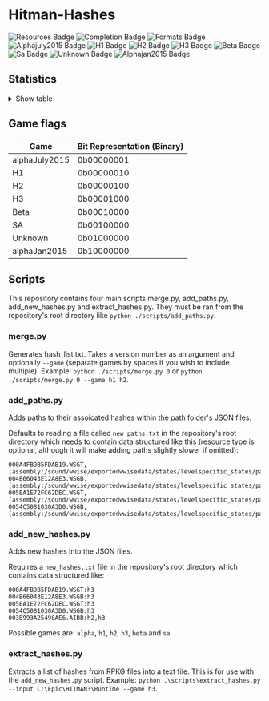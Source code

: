 # Hitman-Hashes
<!-- BADGES_START -->
![Resources Badge](https://img.shields.io/badge/Total%20Resources-1,595,821-blue.svg)
![Completion Badge](https://img.shields.io/badge/Total%20Completion-90.25%25-green.svg)
![Formats Badge](https://img.shields.io/badge/Formats%20completed-27/70-blue.svg)
![Alphajuly2015 Badge](https://img.shields.io/badge/Alphajuly2015%20Completion-100.00%25-green.svg)
![H1 Badge](https://img.shields.io/badge/H1%20Completion-87.73%25-yellow.svg)
![H2 Badge](https://img.shields.io/badge/H2%20Completion-99.46%25-green.svg)
![H3 Badge](https://img.shields.io/badge/H3%20Completion-99.96%25-green.svg)
![Beta Badge](https://img.shields.io/badge/Beta%20Completion-53.90%25-red.svg)
![Sa Badge](https://img.shields.io/badge/Sa%20Completion-99.43%25-green.svg)
![Unknown Badge](https://img.shields.io/badge/Unknown%20Completion-77.06%25-yellow.svg)
![Alphajan2015 Badge](https://img.shields.io/badge/Alphajan2015%20Completion-87.65%25-yellow.svg)
<!-- BADGES_END -->
## Statistics
<details>
<summary>Show table</summary>

<!-- STATISTICS_TABLE_START -->
|File Type|Total Resources|Correct Paths|Correct Percentage|Hints|Hint Percentage|
|---------|---------------|-------------|------------------|-----|---------------|
|AIBB     |1              |1            |100.00%           |0    |0.00%          |
|AIBX     |1              |1            |100.00%           |0    |0.00%          |
|AIBZ     |5              |5            |100.00%           |0    |0.00%          |
|AIRG     |54             |54           |100.00%           |0    |0.00%          |
|ALOC     |26962          |26603        |98.67%            |0    |0.00%          |
|ASEB     |5890           |5852         |99.35%            |0    |0.00%          |
|ASET     |13737          |13511        |98.35%            |0    |0.00%          |
|ASVA     |285            |281          |98.60%            |0    |0.00%          |
|ATMD     |18026          |17051        |94.59%            |0    |0.00%          |
|BLOB     |1              |1            |100.00%           |0    |0.00%          |
|BMSK     |59             |56           |94.92%            |0    |0.00%          |
|BORG     |7264           |7006         |96.45%            |0    |0.00%          |
|BOXC     |41             |41           |100.00%           |0    |0.00%          |
|CBLU     |2696           |2696         |100.00%           |0    |0.00%          |
|CLNG     |4              |4            |100.00%           |0    |0.00%          |
|CPPT     |2696           |2696         |100.00%           |0    |0.00%          |
|CRMD     |60             |59           |98.33%            |0    |0.00%          |
|DITL     |4              |4            |100.00%           |0    |0.00%          |
|DLGE     |50665          |50516        |99.71%            |0    |0.00%          |
|DSWB     |5              |5            |100.00%           |0    |0.00%          |
|ECPB     |2869           |2868         |99.97%            |0    |0.00%          |
|ECPT     |2869           |2868         |99.97%            |0    |0.00%          |
|ENUM     |2              |2            |100.00%           |0    |0.00%          |
|ERES     |407            |406          |99.75%            |0    |0.00%          |
|FXAC     |4              |4            |100.00%           |0    |0.00%          |
|FXAS     |358903         |355295       |98.99%            |0    |0.00%          |
|GFXF     |43             |43           |100.00%           |0    |0.00%          |
|GFXI     |12375          |12127        |98.00%            |2    |0.02%          |
|GFXV     |328            |322          |98.17%            |0    |0.00%          |
|GIDX     |1              |1            |100.00%           |0    |0.00%          |
|HIKC     |2              |2            |100.00%           |0    |0.00%          |
|JSON     |3226           |2190         |67.89%            |790  |24.49%         |
|LINE     |33358          |32270        |96.74%            |0    |0.00%          |
|LOCM     |18             |16           |88.89%            |0    |0.00%          |
|LOCR     |10534          |7408         |70.32%            |0    |0.00%          |
|MATB     |5577           |5566         |99.80%            |0    |0.00%          |
|MATE     |1131           |1069         |94.52%            |0    |0.00%          |
|MATI     |19057          |18945        |99.41%            |2    |0.01%          |
|MATT     |5576           |5565         |99.80%            |0    |0.00%          |
|MJBA     |20789          |20081        |96.59%            |0    |0.00%          |
|MRTN     |2336           |2289         |97.99%            |0    |0.00%          |
|MRTR     |862            |842          |97.68%            |0    |0.00%          |
|NAVP     |82             |82           |100.00%           |0    |0.00%          |
|ORES     |9              |9            |100.00%           |0    |0.00%          |
|PREL     |145            |145          |100.00%           |0    |0.00%          |
|PRIM     |44433          |43003        |96.78%            |3    |0.01%          |
|REPO     |3              |2            |66.67%            |0    |0.00%          |
|RTLV     |146            |141          |96.58%            |3    |2.05%          |
|SCDA     |940            |879          |93.51%            |0    |0.00%          |
|SDEF     |508            |505          |99.41%            |0    |0.00%          |
|TBLU     |57523          |57343        |99.69%            |140  |0.24%          |
|TELI     |65725          |34674        |52.76%            |0    |0.00%          |
|TEMP     |87960          |87328        |99.28%            |192  |0.22%          |
|TEXD     |49811          |48551        |97.47%            |7    |0.01%          |
|TEXT     |45127          |44103        |97.73%            |7    |0.02%          |
|UICB     |477            |475          |99.58%            |0    |0.00%          |
|UICT     |477            |475          |99.58%            |0    |0.00%          |
|VIDB     |100            |100          |100.00%           |0    |0.00%          |
|VTXD     |11307          |11292        |99.87%            |0    |0.00%          |
|WBNK     |1550           |957          |61.74%            |1    |0.06%          |
|WMDA     |9              |9            |100.00%           |0    |0.00%          |
|WSGB     |145            |145          |100.00%           |0    |0.00%          |
|WSGT     |145            |145          |100.00%           |0    |0.00%          |
|WSWB     |63             |63           |100.00%           |0    |0.00%          |
|WSWT     |68             |68           |100.00%           |0    |0.00%          |
|WWEM     |385665         |281309       |72.94%            |75383|19.55%         |
|WWES     |188410         |188410       |100.00%           |0    |0.00%          |
|WWEV     |27463          |26144        |95.20%            |107  |0.39%          |
|WWFX     |18803          |17235        |91.66%            |0    |0.00%          |
|YSHP     |4              |4            |100.00%           |0    |0.00%          |
<!-- STATISTICS_TABLE_END -->
</details>

## Game flags
| Game          | Bit Representation (Binary) |
|---------------|-----------------------------|
| alphaJuly2015 | 0b00000001                  |
| H1            | 0b00000010                  |
| H2            | 0b00000100                  |
| H3            | 0b00001000                  |
| Beta          | 0b00010000                  |
| SA            | 0b00100000                  |
| Unknown       | 0b01000000                  |
| alphaJan2015  | 0b10000000                  |

## Scripts
This repository contains four main scripts merge.py, add_paths.py, add_new_hashes.py and extract_hashes.py. They must be ran from the repository's root directory like `python ./scripts/add_paths.py`.

### merge.py
Generates hash_list.txt. Takes a version number as an argument and optionally `--game` (separate games by spaces if you wish to include multiple). Example: `python ./scripts/merge.py 0` or `python ./scripts/merge.py 0 --game h1 h2`.

### add_paths.py
Adds paths to their assoicated hashes within the path folder's JSON files.

Defaults to reading a file called `new_paths.txt` in the repository's root directory which needs to contain data structured like this (resource type is optional, although it will make adding paths slightly slower if omitted):

```
000A4FB9B5FDAB19.WSGT,[assembly:/sound/wwise/exportedwwisedata/states/levelspecific_states/paris/fashionshowmusic_level_state.wwisestategroup].pc_entitytype
004B66043E12A8E3.WSGB,[assembly:/sound/wwise/exportedwwisedata/states/levelspecific_states/paris/fashionshowmusic_level_state.wwisestategroup].pc_entityblueprint
005EA1E72FC62DEC.WSGT,[assembly:/sound/wwise/exportedwwisedata/states/levelspecific_states/paris/paris_rain_puddle_state.wwisestategroup].pc_entitytype
0054C5081030A3D0.WSGB,[assembly:/sound/wwise/exportedwwisedata/states/levelspecific_states/paris/paris_rain_puddle_state.wwisestategroup].pc_entityblueprint
```

### add_new_hashes.py
Adds new hashes into the JSON files.

Requires a `new_hashes.txt` file in the repository's root directory which contains data structured like:

```
000A4FB9B5FDAB19.WSGT:h3
004B66043E12A8E3.WSGB:h3
005EA1E72FC62DEC.WSGT:h3
0054C5081030A3D0.WSGB:h3
003B993A25498AE6.AIBB:h2,h3
```

Possible games are: `alpha`, `h1`, `h2`, `h3`, `beta` and `sa`.

### extract_hashes.py
Extracts a list of hashes from RPKG files into a text file. This is for use with the `add_new_hashes.py` script. Example: `python .\scripts\extract_hashes.py --input C:\Epic\HITMAN3\Runtime --game h3`.